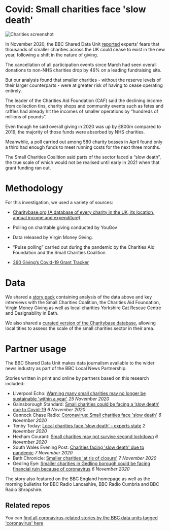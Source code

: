 # Covid: Small charities face 'slow death'

![Charities screenshot](https://user-images.githubusercontent.com/61186777/100229347-0090a000-2f1c-11eb-98c2-953d93802a7e.png)

In November 2020, the BBC Shared Data Unit [reported](https://www.bbc.co.uk/news/uk-54754902) experts' fears that thousands of smaller charities across the UK could cease to exist in the new year, following a shift in the nature of giving.

The cancellation of all participation events since March had seen overall donations to non-NHS charities drop by 46% on a leading fundraising site.

But our analysis found that smaller charities - without the reserve levels of their larger counterparts - were at greater risk of having to cease operating entirely.

The leader of the Charities Aid Foundation (CAF) said the declining income from collection tins, charity shops and community events such as fetes and raffles had already hit the incomes of smaller operations by “hundreds of millions of pounds”.

Even though he said overall giving in 2020 was up by £800m compared to 2019, the majority of those funds were absorbed by NHS charities. 

Meanwhile, a poll carried out among 580 charity bosses in April found only a third had enough funds to meet running costs for the next three months.

The Small Charities Coalition said parts of the sector faced a “slow death”, the true scale of which would not be realised until early in 2021 when that grant funding ran out. 

# Methodology
For this investigation, we used a variety of sources: 

- [Charitybase.org (A database of every charity in the UK, its location, annual income and expenditure)](https://charitybase.uk/chc)

- Polling on charitable giving conducted by YouGov

- Data released by Virgin Money Giving.

- “Pulse polling” carried out during the pandemic by the Charities Aid Foundation and the Small Charities Coalition

- [360 Giving’s Covid-19 Grant Tracker](https://covidtracker.threesixtygiving.org/?exclude=True)

# Data

We shared a [story pack](https://docs.google.com/document/d/1qfeYxoxRU9gwi5HUA1sKW2S9a9OPZyDQr96hUp6OCrU/edit?usp=sharing) containing analysis of the data above and key interviews with the Small Charities Coalition, the Charities Aid Foundation, Virgin Money Giving as well as local charities Yorkshire Cat Rescue Centre and Designability in Bath. 

We also shared a [curated version of the Charitybase database](https://docs.google.com/spreadsheets/d/1SLjgJKOd_QpzqkPVcQFPa7G9qDS-s1J4Zc8jWcRdzjM/edit?usp=sharing), allowing local titles to assess the scale of the small charities sector in their area. 

# Partner usage

The BBC Shared Data Unit makes data journalism available to the wider news industry as part of the BBC Local News Partnership. 

Stories written in print and online by partners based on this research included:

* Liverpool Echo: [Warning many small charities may no longer be sustainable 'within a year'](https://www.liverpoolecho.co.uk/news/liverpool-news/warning-many-small-charities-no-19328328) *25 November 2020*
* Gainsborough Standard: [Small charities could be facing a ‘slow death’ due to Covid-19](https://www.gainsboroughstandard.co.uk/news/people/small-charities-could-be-facing-slow-death-due-covid-19-3026797) *6 November 2020*
* Cannock Chase Radio: [Coronavirus: Small charities face 'slow death'](https://www.cannockchaseradio.co.uk/coronavirus-small-charities-face-slow-death-2) *6 November 2020*
* Tenby Today: [Local charities face ‘slow death’ - experts state](https://www.tenby-today.co.uk/article.cfm?id=129808&headline=Local%20charities%20face%20%E2%80%98slow%20death%E2%80%99%20%2D%20experts%20state&sectionIs=News&searchyear=2020) *2 November 2020*
* Hexham Courant: [Small charities may not survive second lockdown](https://www.hexham-courant.co.uk/news/18842547.small-charities-may-not-survive-second-lockdown/) *6 November 2020*
* South Wales Evening Post: [Charities facing 'slow death' due to pandemic](https://www.pressreader.com/uk/south-wales-evening-post/20201107/281706912201128) *7 November 2020*
* Bath Chronicle: [Smaller charities 'at ris of closure'](https://www.pressreader.com/uk/bath-chronicle/20201112/281651077634864) *7 November 2020*
* Gedling Eye: [Smaller charities in Gedling borough could be facing financial ruin because of coronavirus](https://www.gedlingeye.co.uk/news/smaller-charities-in-gedling-borough-could-be-facing-financial-ruin-because-of-coronavirus/) *6 November 2020*

The story also featured on the BBC England homepage as well as the morning bulletins for BBC Radio Lancashire, BBC Radio Cumbria and BBC Radio Shropshire.

## Related repos

You can [find all coronavirus-related stories by the BBC data units tagged 'coronavirus' here](https://github.com/search?q=topic%3Acoronavirus+org%3ABBC-Data-Unit&type=Repositories)





